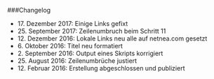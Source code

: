 ###Changelog

* 17\. Dezember 2017: Einige Links gefixt
* 25\. September 2017: Zeilenumbruch beim Schritt 11
* 12\. Dezember 2016: Lokale Links neu alle auf netnea.com gesetzt
* 6\. Oktober 2016: Titel neu formatiert
* 2\. September 2016: Output eines Skripts korrigiert
* 25\. August 2016: Zeilenumbrüche justiert
* 12\. Februar 2016: Erstellung abgeschlossen und publiziert


